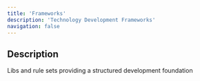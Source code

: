 ```yaml
---
title: 'Frameworks'
description: 'Technology Development Frameworks'
navigation: false
---
```


## Description

Libs and rule sets providing a structured development foundation
